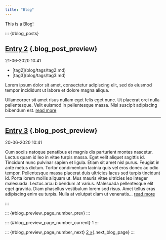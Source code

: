 ```yaml
---
title: "Blog"
---
```


This is a Blog!

::: {#blog_posts}
## [Entry 2](blog/posts/entry2.md) {.blog_post_preview}

<p class="date">21-06-2020 10:41</p>

<ul class="tags">
<li>[tag2](blog/tags/tag2.md)</li>
<li>[tag3](blog/tags/tag3.md)</li>
</ul>

Lorem ipsum dolor sit amet, consectetur adipiscing elit, sed do eiusmod tempor incididunt ut labore et dolore magna aliqua. 

Ullamcorper sit amet risus nullam eget felis eget nunc. Ut placerat orci nulla pellentesque. Velit euismod in pellentesque massa. Nisl suscipit adipiscing bibendum est. [read more](blog/posts/entry2.md)

--------------

## [Entry 3](blog/posts/entry3.md) {.blog_post_preview}

<p class="date">20-06-2020 10:41</p>

Cum sociis natoque penatibus et magnis dis parturient montes nascetur. Lectus quam id leo in vitae turpis massa. Eget velit aliquet sagittis id. Tincidunt nunc pulvinar sapien et ligula. Etiam sit amet nisl purus. Feugiat in ante metus dictum. Tortor condimentum lacinia quis vel eros donec ac odio tempor. Pellentesque massa placerat duis ultricies lacus sed turpis tincidunt id. Porta lorem mollis aliquam ut. Mus mauris vitae ultricies leo integer malesuada. Lectus arcu bibendum at varius. Malesuada pellentesque elit eget gravida. Diam phasellus vestibulum lorem sed risus. Amet tellus cras adipiscing enim eu turpis. Nulla at volutpat diam ut venenatis... [read more](blog/posts/entry3.md)

:::

<nav id="blog_preview_page_number">

::: {#blog_preview_page_number_prev}
:::

::: {#blog_preview_page_number_current}
1
:::

::: {#blog_preview_page_number_next}
[2 &#187;](blog/pages/page2.md){.next_blog_page}
:::

</nav>

